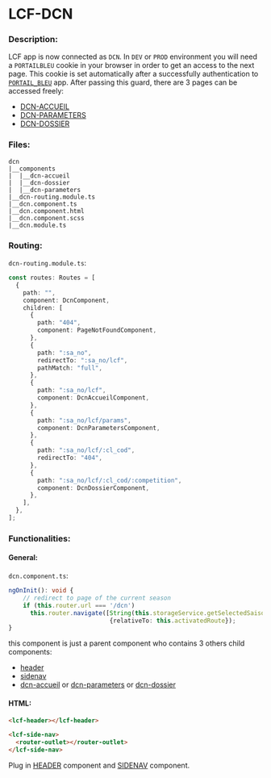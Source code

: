 # LCF-DCN

### Description:

LCF app is now connected as `DCN`. In `DEV` or `PROD` environment you will need a `PORTAILBLEU` cookie in your browser
in order to get an access to the next page. This cookie is set automatically after a successfully authentication to [`PORTAIL_BLEU`](https://portailbleuq.fff.fr/) app. After passing this guard, there are 3 pages can be accessed freely:

- [DCN-ACCUEIL](./dcn-accueil.md)
- [DCN-PARAMETERS](./dcn-parameters.md)
- [DCN-DOSSIER](./dcn-dossier.md)

### Files:

```ignore
dcn
|__components
|  |__dcn-accueil
|  |__dcn-dossier
|  |__dcn-parameters
|__dcn-routing.module.ts
|__dcn.component.ts
|__dcn.component.html
|__dcn.component.scss
|__dcn.module.ts
```

### Routing:

`dcn-routing.module.ts`:

```ts
const routes: Routes = [
  {
    path: "",
    component: DcnComponent,
    children: [
      {
        path: "404",
        component: PageNotFoundComponent,
      },
      {
        path: ":sa_no",
        redirectTo: ":sa_no/lcf",
        pathMatch: "full",
      },
      {
        path: ":sa_no/lcf",
        component: DcnAccueilComponent,
      },
      {
        path: ":sa_no/lcf/params",
        component: DcnParametersComponent,
      },
      {
        path: ":sa_no/lcf/:cl_cod",
        redirectTo: "404",
      },
      {
        path: ":sa_no/lcf/:cl_cod/:competition",
        component: DcnDossierComponent,
      },
    ],
  },
];
```

### Functionalities:

#### General:

`dcn.component.ts`:

```ts
ngOnInit(): void {
    // redirect to page of the current season
    if (this.router.url === '/dcn')
      this.router.navigate([String(this.storageService.getSelectedSaisonSaNo),'lcf'],
                            {relativeTo: this.activatedRoute});
}
```

this component is just a parent component who contains 3 others child components:

- [header](./shared/header.md)
- [sidenav](./shared/sidenav.md)
- [dcn-accueil](./dcn/dcn-accueil.md) or [dcn-parameters](./dcn/dcn-parameters.md) or [dcn-dossier](./dcn/dcn-dossier.md)

#### HTML:

```html
<lcf-header></lcf-header>

<lcf-side-nav>
  <router-outlet></router-outlet>
</lcf-side-nav>
```

Plug in [HEADER](./shared/header.md) component and [SIDENAV](./shared/sidenav.md) component.
